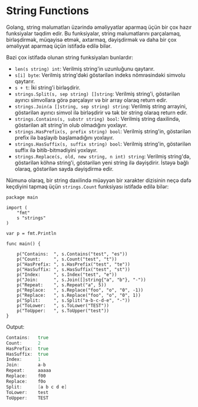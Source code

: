 # String Functions

Golang, string məlumatları üzərində əməliyyatlar aparmaq üçün bir çox hazır funksiyalar təqdim edir. Bu funksiyalar, string məlumatlarını parçalamaq, birləşdirmək, müqayisə etmək, axtarmaq, dəyişdirmək və daha bir çox əməliyyat aparmaq üçün istifadə edilə bilər.

Bəzi çox istifadə olunan string funksiyaları bunlardır:

- `len(s string) int`: Verilmiş string'in uzunluğunu qaytarır.
- `s[i] byte`: Verilmiş string'dəki göstərilən indeks nömrəsindəki simvolu qaytarır.
- `s + t`: İki string'i birləşdirir.
- `strings.Split(s, sep string) []string`: Verilmiş string'i, göstərilən ayırıcı simvollara görə parçalayır və bir array olaraq return edir.
- `strings.Join(a []string, sep string) string`: Verilmiş string arrayini, göstərilən ayırıcı simvol ilə birləşdirir və tək bir string olaraq return edir.
- `strings.Contains(s, substr string) bool`: Verilmiş string daxilində, göstərilən alt string'in olub olmadığını yoxlayır.
- `strings.HasPrefix(s, prefix string) bool`: Verilmiş string'in, göstərilən prefix ilə başlayıb başlamadığını yoxlayır.
- `strings.HasSuffix(s, suffix string) bool`: Verilmiş string'in, göstərilən suffix ilə bitib-bitmədiyini yoxlayır.
- `strings.Replace(s, old, new string, n int) string`: Verilmiş string'də, göstərilən köhnə string'i, göstərilən yeni string ilə dəyişdirir. İstəyə bağlı olaraq, göstərilən sayda dəyişdirmə edir.

Nümunə olaraq, bir string daxilində müəyyən bir xarakter dizisinin neçə dəfə keçdiyini tapmaq üçün `strings.Count` funksiyası istifadə edilə bilər:

```golang
package main

import (
    "fmt"
    s "strings"
)

var p = fmt.Println

func main() {

    p("Contains:  ", s.Contains("test", "es"))
    p("Count:     ", s.Count("test", "t"))
    p("HasPrefix: ", s.HasPrefix("test", "te"))
    p("HasSuffix: ", s.HasSuffix("test", "st"))
    p("Index:     ", s.Index("test", "e"))
    p("Join:      ", s.Join([]string{"a", "b"}, "-"))
    p("Repeat:    ", s.Repeat("a", 5))
    p("Replace:   ", s.Replace("foo", "o", "0", -1))
    p("Replace:   ", s.Replace("foo", "o", "0", 1))
    p("Split:     ", s.Split("a-b-c-d-e", "-"))
    p("ToLower:   ", s.ToLower("TEST"))
    p("ToUpper:   ", s.ToUpper("test"))
}
```

Output:

```go
Contains:   true
Count:      2
HasPrefix:  true
HasSuffix:  true
Index:      1
Join:       a-b
Repeat:     aaaaa
Replace:    f00
Replace:    f0o
Split:      [a b c d e]
ToLower:    test
ToUpper:    TEST
```